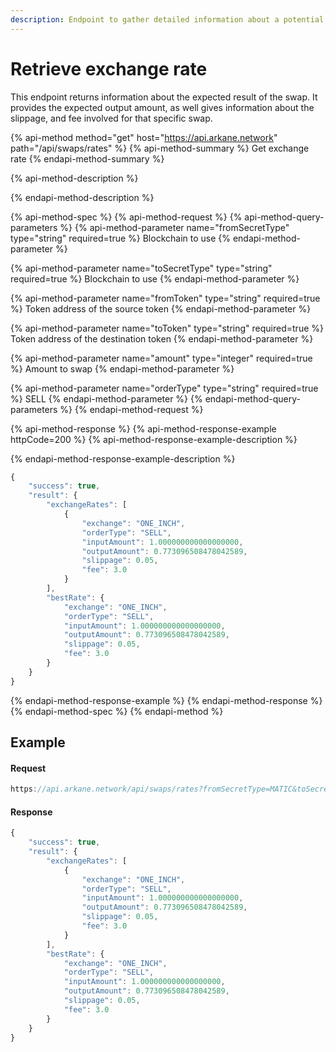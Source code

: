 ```yaml
---
description: Endpoint to gather detailed information about a potential swap
---
```


# Retrieve exchange rate

This endpoint returns information about the expected result of the swap. It provides the expected output amount, as well gives information about the slippage, and fee involved for that specific swap.

{% api-method method="get" host="https://api.arkane.network" path="/api/swaps/rates" %}
{% api-method-summary %}
Get exchange rate
{% endapi-method-summary %}

{% api-method-description %}

{% endapi-method-description %}

{% api-method-spec %}
{% api-method-request %}
{% api-method-query-parameters %}
{% api-method-parameter name="fromSecretType" type="string" required=true %}
Blockchain to use
{% endapi-method-parameter %}

{% api-method-parameter name="toSecretType" type="string" required=true %}
Blockchain to use
{% endapi-method-parameter %}

{% api-method-parameter name="fromToken" type="string" required=true %}
Token address of the source token
{% endapi-method-parameter %}

{% api-method-parameter name="toToken" type="string" required=true %}
Token address of the destination token
{% endapi-method-parameter %}

{% api-method-parameter name="amount" type="integer" required=true %}
Amount to swap
{% endapi-method-parameter %}

{% api-method-parameter name="orderType" type="string" required=true %}
SELL
{% endapi-method-parameter %}
{% endapi-method-query-parameters %}
{% endapi-method-request %}

{% api-method-response %}
{% api-method-response-example httpCode=200 %}
{% api-method-response-example-description %}

{% endapi-method-response-example-description %}

```javascript
{
    "success": true,
    "result": {
        "exchangeRates": [
            {
                "exchange": "ONE_INCH",
                "orderType": "SELL",
                "inputAmount": 1.000000000000000000,
                "outputAmount": 0.773096508478042589,
                "slippage": 0.05,
                "fee": 3.0
            }
        ],
        "bestRate": {
            "exchange": "ONE_INCH",
            "orderType": "SELL",
            "inputAmount": 1.000000000000000000,
            "outputAmount": 0.773096508478042589,
            "slippage": 0.05,
            "fee": 3.0
        }
    }
}
```
{% endapi-method-response-example %}
{% endapi-method-response %}
{% endapi-method-spec %}
{% endapi-method %}

## Example

#### Request

```javascript
https://api.arkane.network/api/swaps/rates?fromSecretType=MATIC&toSecretType=MATIC&fromToken=0xeeeeeeeeeeeeeeeeeeeeeeeeeeeeeeeeeeeeeeee&toToken=0x348e62131fce2f4e0d5ead3fe1719bc039b380a9&amount=1&orderType=SELL
```

#### Response

```javascript
{
    "success": true,
    "result": {
        "exchangeRates": [
            {
                "exchange": "ONE_INCH",
                "orderType": "SELL",
                "inputAmount": 1.000000000000000000,
                "outputAmount": 0.773096508478042589,
                "slippage": 0.05,
                "fee": 3.0
            }
        ],
        "bestRate": {
            "exchange": "ONE_INCH",
            "orderType": "SELL",
            "inputAmount": 1.000000000000000000,
            "outputAmount": 0.773096508478042589,
            "slippage": 0.05,
            "fee": 3.0
        }
    }
}
```

